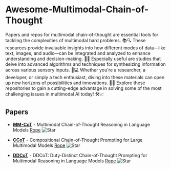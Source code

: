# Awesome-Multimodal-Chain-of-Thought
Papers and repos for multimodal chain-of-thought are essential tools for tackling the complexities of multimodal hard problems. 📚🔍 These resources provide invaluable insights into how different modes of data—like text, images, and audio—can be integrated and analyzed to enhance understanding and decision-making. 🤖🎨 Especially useful are studies that delve into advanced algorithms and techniques for synthesizing information across various sensory inputs. 🧠💻 Whether you're a researcher, a developer, or simply a tech enthusiast, diving into these materials can open up new horizons of possibilities and innovations. 🌟🚀 Explore these repositories to gain a cutting-edge advantage in solving some of the most challenging issues in multimodal AI today! 🛠️📈


## Papers
- [**MM-CoT**](https://arxiv.org/pdf/2303.08128.pdf) - Multimodal Chain-of-Thought Reasoning in Language Models [Rope](https://github.com/amazon-science/mm-cot)
![Star](https://img.shields.io/github/stars/amazon-science/mm-cot.svg?style=social&label=Star)

- [**CCoT**](https://arxiv.org/abs/2311.17076) - Compositional Chain-of-Thought Prompting for Large Multimodal Models [Rope](https://github.com/chancharikmitra/CCoT?tab=readme-ov-file)
![Star](https://img.shields.io/github/stars/chancharikmitra/CCoT?tab=readme-ov-file.svg?style=social&label=Star)

- [**DDCoT**](https://arxiv.org/abs/2311.17076) - DDCoT: Duty-Distinct Chain-of-Thought Prompting for Multimodal Reasoning in Language Models [Rope](https://github.com/SooLab/DDCOT)
![Star](https://img.shields.io/github/stars/SooLab/DDCOT.svg?style=social&label=Star)

